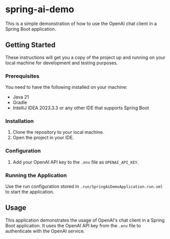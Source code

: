 # spring-ai-demo

This is a simple demonstration of how to use the OpenAI chat client in a Spring Boot application.

## Getting Started

These instructions will get you a copy of the project up and running on your local machine for development and testing purposes.

### Prerequisites

You need to have the following installed on your machine:
- Java 21
- Gradle
- IntelliJ IDEA 2023.3.3 or any other IDE that supports Spring Boot

### Installation

1. Clone the repository to your local machine.
2. Open the project in your IDE.

### Configuration

1. Add your OpenAI API key to the `.env` file as `OPENAI_API_KEY`.

### Running the Application

Use the run configuration stored in `.run/SpringAiDemoApplication.run.xml` to start the application.

## Usage

This application demonstrates the usage of OpenAI's chat client in a Spring Boot application. It uses the OpenAI API key from the `.env` file to authenticate with the OpenAI service.
